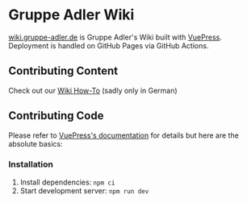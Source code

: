 # Gruppe Adler Wiki
[wiki.gruppe-adler.de](https://wiki.gruppe-adler.de) is Gruppe Adler's Wiki built with [VuePress](https://vuepress.vuejs.org/). Deployment is handled on GitHub Pages via GitHub Actions.

## Contributing Content
Check out our [Wiki How-To](https://wiki.gruppe-adler.de/de/infrastruktur/wiki-how-to.html) (sadly only in German)

## Contributing Code
Please refer to [VuePress's documentation](https://vuepress.vuejs.org/) for details but here are the absolute basics:

### Installation
1. Install dependencies: `npm ci`
2. Start development server: `npm run dev`
